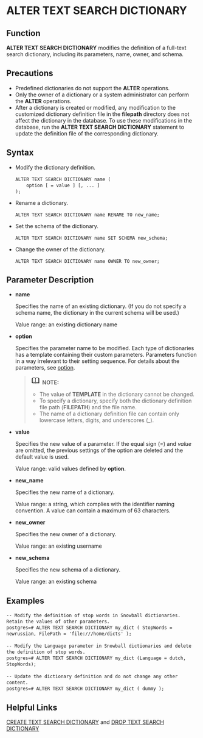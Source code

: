 # ALTER TEXT SEARCH DICTIONARY<a name="EN-US_TOPIC_0242370544"></a>

## Function<a name="en-us_topic_0237122080_en-us_topic_0059777936_sb9efc89be09141c3b113326dd8c2b35d"></a>

**ALTER TEXT SEARCH DICTIONARY**  modifies the definition of a full-text search dictionary, including its parameters, name, owner, and schema.

## Precautions<a name="en-us_topic_0237122080_en-us_topic_0059777936_s1cdad938760340bbbbd8251750b59176"></a>

-   Predefined dictionaries do not support the  **ALTER**  operations.
-   Only the owner of a dictionary or a system administrator can perform the  **ALTER**  operations. 
-   After a dictionary is created or modified, any modification to the customized dictionary definition file in the  **filepath**  directory does not affect the dictionary in the database. To use these modifications in the database, run the  **ALTER TEXT SEARCH DICTIONARY**  statement to update the definition file of the corresponding dictionary.

## Syntax<a name="en-us_topic_0237122080_en-us_topic_0059777936_sf623225ad89841f9a333d738aa22a6ed"></a>

-   Modify the dictionary definition.

    ```
    ALTER TEXT SEARCH DICTIONARY name (
        option [ = value ] [, ... ]
    );
    ```


-   Rename a dictionary.

    ```
    ALTER TEXT SEARCH DICTIONARY name RENAME TO new_name;
    ```

-   Set the schema of the dictionary.

    ```
    ALTER TEXT SEARCH DICTIONARY name SET SCHEMA new_schema;
    ```

-   Change the owner of the dictionary.

    ```
    ALTER TEXT SEARCH DICTIONARY name OWNER TO new_owner;
    ```


## Parameter Description<a name="en-us_topic_0237122080_en-us_topic_0059777895_se717dd5fd464489bb0235495c62d3a9e"></a>

-   **name**

    Specifies the name of an existing dictionary. \(If you do not specify a schema name, the dictionary in the current schema will be used.\)

    Value range: an existing dictionary name

-   **option**

    Specifies the parameter name to be modified. Each type of dictionaries has a template containing their custom parameters. Parameters function in a way irrelevant to their setting sequence. For details about the parameters, see  [option](create-text-search-dictionary.md#en-us_topic_0237122122_li1286812455448).

    >![](public_sys-resources/icon-note.gif) **NOTE:**   
    >-   The value of  **TEMPLATE**  in the dictionary cannot be changed.  
    >-   To specify a dictionary, specify both the dictionary definition file path \(**FILEPATH**\) and the file name.  
    >-   The name of a dictionary definition file can contain only lowercase letters, digits, and underscores \(\_\).  

-   **value**

    Specifies the new value of a parameter. If the equal sign \(=\) and  _value_  are omitted, the previous settings of the option are deleted and the default value is used.

    Value range: valid values defined by  **option**.

-   **new\_name**

    Specifies the new name of a dictionary.

    Value range: a string, which complies with the identifier naming convention. A value can contain a maximum of 63 characters.

-   **new\_owner**

    Specifies the new owner of a dictionary.

    Value range: an existing username

-   **new\_schema**

    Specifies the new schema of a dictionary.

    Value range: an existing schema


## Examples<a name="en-us_topic_0237122080_en-us_topic_0059777895_s7f55076bb56940b7920a431c0c344669"></a>

```
-- Modify the definition of stop words in Snowball dictionaries. Retain the values of other parameters.
postgres=# ALTER TEXT SEARCH DICTIONARY my_dict ( StopWords = newrussian, FilePath = 'file:///home/dicts' );

-- Modify the Language parameter in Snowball dictionaries and delete the definition of stop words.
postgres=# ALTER TEXT SEARCH DICTIONARY my_dict (Language = dutch, StopWords);

-- Update the dictionary definition and do not change any other content.
postgres=# ALTER TEXT SEARCH DICTIONARY my_dict ( dummy );
```

## Helpful Links<a name="en-us_topic_0237122080_en-us_topic_0059777895_see210f0a4a344c6d8e1bc34d85b3ec05"></a>

[CREATE TEXT SEARCH DICTIONARY](create-text-search-dictionary.md)  and  [DROP TEXT SEARCH DICTIONARY](drop-text-search-dictionary.md)

